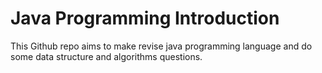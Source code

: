 
# Java Programming Introduction
This Github repo aims to make revise java programming language and do some data structure and algorithms questions.

